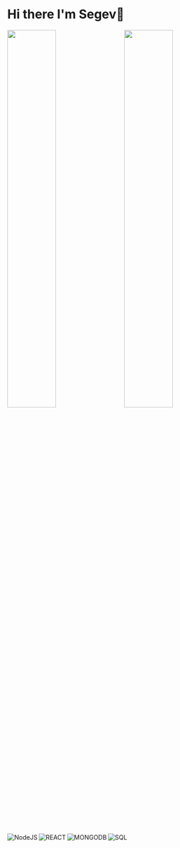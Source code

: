 # Hi there I'm Segev👋

<img align="left" width="47%" src="https://github-readme-stats.vercel.app/api?username=SKLC1&amp;show_icons=true&amp;title_color=fff&amp;icon_color=79ff97&amp;text_color=9f9f9f&amp;bg_color=151515" style="max-width: 100%;e" />
<img align="right" width="47%" src="https://github-readme-stats.vercel.app/api/top-langs/?username=SKLC1&amp;show_icons=true&amp;title_color=fff&amp;icon_color=79ff97&amp;text_color=9f9f9f&amp;bg_color=151515" style="max-width:50%;" /> 

<img alt="NodeJS" src="https://img.shields.io/badge/node.js-%234853D.svg"  align="left">
<img alt="REACT" src="https://img.shields.io/badge/react-%23007ACC.svg" align="left"/>
<img alt="MONGODB" src="https://img.shields.io/badge/mongodb-%23323330.svg" align="left"/>
<img alt="SQL" src="https://img.shields.io/badge/postgresql-%23E34F26.svg" align="left"/>
